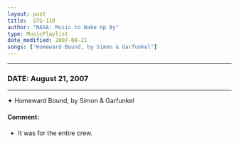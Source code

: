 ```yaml
---
layout: post
title:  STS-118
author: "NASA: Music to Wake Up By"
type: MusicPlaylist
date_modified: 2007-08-21
songs: ["Homeward Bound, by Simon & Garfunkel"]
---
```


----
### DATE: August 21, 2007
----
✦ Homeward Bound, by Simon & Garfunkel

#### Comment:
* It was for the entire crew.



<br/>
<center>
	<a target="_blank"
	   href="https://twitter.com/intent/tweet?hashtags=Space,NASA,Playlist,NASAWakeupCalls,SpaceProgram&text={{ page.author}}, '{{ page.songs.first }}' {{ page.title }}, {{ page.date | date: '%B %d, %Y' }}. {{ site.url }}{{ page.url }}&via=nasawakeupcalls"><i class="fab fa-twitter" alt="Tweet this page" style="font-size: 1.3em;"></i></a>
	&nbsp; 	<i class="fas fa-user-astronaut" style="font-size: 1.5em;"></i> &nbsp;
    <a type="amzn" search="'Homeward Bound, by Simon & Garfunkel'" category="popular music">
    <i class="fab fa-amazon" style="font-size: 1.3em;"></i></a>
</center>
